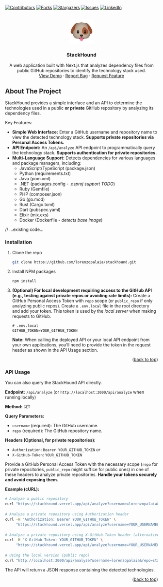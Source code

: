[![Contributors][contributors-shield]][contributors-url]
[![Forks][forks-shield]][forks-url]
[![Stargazers][stars-shield]][stars-url]
[![Issues][issues-shield]][issues-url]
[![LinkedIn][linkedin-shield]][linkedin-url]

<div id="top"></div>

<br />
<div align="center">
  <a href="https://github.com/lorenzopalaia/stackhound">
    <img src="repo_assets/logo.png" alt="Logo" width="80" height="80">
  </a>

<h3 align="center">StackHound</h3>
  <p align="center">
    A web application built with Next.js that analyzes dependency files from public GitHub repositories to identify the technology stack used.
    <br />
    <a href="https://stackhound.vercel.app/">View Demo</a>
    ·
    <a href="https://github.com/lorenzopalaia/stackhound/issues">Report Bug</a>
    ·
    <a href="https://github.com/lorenzopalaia/stackhound/issues">Request Feature</a>
  </p>
</div>

<!-- ABOUT THE PROJECT -->

## About The Project

StackHound provides a simple interface and an API to determine the technologies used in a public **or private** GitHub repository by analyzing its dependency files.

Key Features:

- **Simple Web Interface:** Enter a GitHub username and repository name to view the detected technology stack. **Supports private repositories via Personal Access Tokens.**
- **API Endpoint:** An `/api/analyze` API endpoint to programmatically query the technology stack. **Supports authentication for private repositories.**
- **Multi-Language Support:** Detects dependencies for various languages and package managers, including:
  - JavaScript/TypeScript (package.json)
  - Python (requirements.txt)
  - Java (pom.xml)
  - .NET (packages.config - _.csproj support TODO_)
  - Ruby (Gemfile)
  - PHP (composer.json)
  - Go (go.mod)
  - Rust (Cargo.toml)
  - Dart (pubspec.yaml)
  - Elixir (mix.exs)
  - Docker (Dockerfile - _detects base image_)

// ...existing code...

### Installation

1.  Clone the repo
    ```sh
    git clone https://github.com/lorenzopalaia/stackhound.git
    ```
2.  Install NPM packages
    ```sh
    npm install
    ```
3.  **(Optional) For local development requiring access to the GitHub API (e.g., testing against private repos or avoiding rate limits):** Create a GitHub Personal Access Token with `repo` scope (or `public_repo` if only analyzing public repos). Create a `.env.local` file in the root directory and add your token. This token is used by the _local server_ when making requests to GitHub.
    ```env
    # .env.local
    GITHUB_TOKEN=YOUR_GITHUB_TOKEN
    ```
    **Note:** When calling the deployed API or your local API endpoint from your own applications, you'll need to provide the token in the request header as shown in the API Usage section.

<p align="right">(<a href="#top">back to top</a>)</p>

<!-- USAGE EXAMPLES -->

### API Usage

You can also query the StackHound API directly.

**Endpoint:** `/api/analyze` (or `http://localhost:3000/api/analyze` when running locally)

**Method:** `GET`

**Query Parameters:**

- `username` (required): The GitHub username.
- `repo` (required): The GitHub repository name.

**Headers (Optional, for private repositories):**

- `Authorization`: `Bearer YOUR_GITHUB_TOKEN`
  _or_
- `X-GitHub-Token`: `YOUR_GITHUB_TOKEN`

Provide a GitHub Personal Access Token with the necessary scope (`repo` for private repositories, `public_repo` might suffice for public ones) in one of these headers to analyze private repositories. **Handle your tokens securely and avoid exposing them.**

**Example (cURL):**

```bash
# Analyze a public repository
curl "https://stackhound.vercel.app/api/analyze?username=lorenzopalaia&repo=stackhound"

# Analyze a private repository using Authorization header
curl -H "Authorization: Bearer YOUR_GITHUB_TOKEN" \
     "https://stackhound.vercel.app/api/analyze?username=YOUR_USERNAME&repo=YOUR_PRIVATE_REPO"

# Analyze a private repository using X-GitHub-Token header (alternative)
curl -H "X-GitHub-Token: YOUR_GITHUB_TOKEN" \
     "https://stackhound.vercel.app/api/analyze?username=YOUR_USERNAME&repo=YOUR_PRIVATE_REPO"

# Using the local version (public repo)
curl "http://localhost:3000/api/analyze?username=lorenzopalaia&repo=stackhound"
```

The API will return a JSON response containing the detected technologies.

<p align="right">(<a href="#top">back to top</a>)</p>

<!-- MARKDOWN LINKS & IMAGES -->

[contributors-shield]: https://img.shields.io/github/contributors/lorenzopalaia/stackhound.svg?style=for-the-badge
[contributors-url]: https://github.com/lorenzopalaia/stackhound/graphs/contributors
[forks-shield]: https://img.shields.io/github/forks/lorenzopalaia/stackhound.svg?style=for-the-badge
[forks-url]: https://github.com/lorenzopalaia/stackhound/network/members
[stars-shield]: https://img.shields.io/github/stars/lorenzopalaia/stackhound.svg?style=for-the-badge
[stars-url]: https://github.com/lorenzopalaia/stackhound/stargazers
[issues-shield]: https://img.shields.io/github/issues/lorenzopalaia/stackhound.svg?style=for-the-badge
[issues-url]: https://github.com/lorenzopalaia/stackhound/issues
[linkedin-shield]: https://img.shields.io/badge/-LinkedIn-black.svg?style=for-the-badge&logo=linkedin&colorB=555
[linkedin-url]: https://linkedin.com/in/lorenzo-palaia-7177a5202

<!-- [product-screenshot]: repo_assets/preview.png -->
